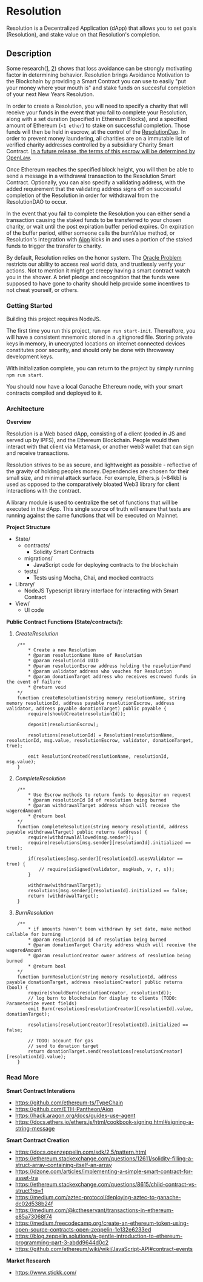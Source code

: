 # Resolution

Resolution is a Decentralized Application (dApp) that allows you to set goals (Resolution), and stake value on that Resolution's completion.



## Description 

Some research([1](https://www.ncbi.nlm.nih.gov/pmc/articles/PMC2600530/), [2](https://www.behavioraleconomics.com/resources/mini-encyclopedia-of-be/loss-aversion/)) shows that loss avoidance can be strongly motivating factor in determining behavior. Resolution brings Avoidance Motivation to the Blockchain by providing a Smart Contract you can use to easily "put your money where your mouth is" and stake funds on succesful completion of your next New Years Resolution. 

In order to create a Resolution, you will need to specify a charity that will receive your funds in the event that you fail to complete your Resolution, along with a set duration (specified in Ethereum Blocks), and a specified amount of Ethereum (`<1 ether`) to stake on successful completion. Those funds will then be held in escrow, at the control of the [ResolutionDao](https://wiki.aragon.org/archive/dev/apps/finance/). In order to prevent money laundering, all charities are on a immutable list of verified charity addresses controlled by a subsidiary Charity Smart Contract. [In a future release, the terms of this escrow will be determined by OpenLaw](https://www.openlaw.io/).

Once Ethereum reaches the specified block height, you will then be able to send a message in a withdrawal transaction to the Resolution Smart Contract. Optionally, you can also specify a validating address, with the added requirement that the validating address signs off on successful completion of the Resolution in order for withdrawal from the ResolutionDAO to occur.

In the event that you fail to complete the Resolution you can either send a transaction causing the staked funds to be transferred to your chosen charity, or wait until the post expiration buffer period expires. On expiration of the buffer period, either someone calls the burnValue method, or Resolution's integration with [Aion](https://github.com/ETH-Pantheon/Aion) kicks in and uses a portion of the staked funds to trigger the transfer to charity.

By default, Resolution relies on the honor system. The [Oracle Problem](https://hackernoon.com/a-discussion-of-the-oracle-problem-6cbec7872c10) restricts our ability to access real world data, and trustlessly verify your actions. Not to mention it might get creepy having a smart contract watch you in the shower. A brief pledge and recognition that the funds were supposed to have gone to charity should help provide some incentives to not cheat yourself, or others. 



### Getting Started

Building this project requires NodeJS. 

The first time you run this project, run `npm run start-init`. Thereaftore, you will have a consistent mnemonic stored in a .gitignored file. Storing private keys in memory, in unecrypted locations on internet connected devices constitutes poor security, and should only be done with throwaway development keys.

With initialization complete, you can return to the project by simply running `npm run start`. 

You should now have a local Ganache Ethereum node, with your smart contracts compiled and deployed to it.



### Architecture

**Overview**

Resolution is a Web based dApp, consisting of a client (coded in JS and served up by IPFS), and the Ethereum Blockchain. People would then interact with that client via Metamask, or another web3 wallet that can sign and receive transactions. 

Resolution strives to be as secure, and lightweight as possible - reflective of the gravity of holding peoples money. Dependencies are chosen for their small size, and minimal attack surface. For example, Ethers.js (~84kb) is used as opposed to the comparatively bloated Web3 library for client interactions with the contract. 

A library module is used to centralize the set of functions that will be executed in the dApp. This single source of truth will ensure that tests are running against the same functions that will be executed on Mainnet. 

**Project Structure**
- State/
	- contracts/
		- Solidity Smart Contracts
	- migrations/
		- JavaScript code for deploying contracts to the blockchain
	- tests/
		- Tests using Mocha, Chai, and mocked contracts
- Library/
	- NodeJS Typescript library interface for interacting with Smart Contract
- View/
	- UI code

		
**Public Contract Functions (State/contracts/):**

1) *CreateResolution*
```
	/**
		* Create a new Resolution
	   	* @param resolutionName Name of Resolution 
		* @param resolutionId UUID 
	   	* @param resolutionEscrow address holding the resolutionFund
	   	* @param validator address who vouches for Resolution
		* @param donationTarget address who receives escrowed funds in the event of failure
 		* @return void 
	*/
	function createResolution(string memory resolutionName, string memory resolutionId, address payable resolutionEscrow, address validator, address payable donationTarget) public payable {
		require(shouldCreate(resolutionId));

		deposit(resolutionEscrow);	
	
		resolutions[resolutionId] = Resolution(resolutionName, resolutionId, msg.value, resolutionEscrow, validator, donationTarget, true);
	
		emit ResolutionCreated(resolutionName, resolutionId, msg.value);
	}
```
	
2) *CompleteResolution*
```
	/**
		* Use Escrow methods to return funds to depositor on request
	   	* @param resolutionId Id of resolution being burned 
	   	* @param withdrawalTarget address which will receive the wageredAmount 
 		* @return bool
	*/
	function completeResolution(string memory resolutionId, address payable withdrawalTarget) public returns (address) {
		require(withdrawalAllowed(msg.sender));
		require(resolutions[msg.sender][resolutionId].initialized == true);

		if(resolutions[msg.sender][resolutionId].usesValidator == true) {
			// require(isSigned(validator, msgHash, v, r, s));	
		}

		withdraw(withdrawalTarget);
		resolutions[msg.sender][resolutionId].initialized == false;
		return (withdrawalTarget);
	}
```



3) *BurnResolution*
```
	/**
		* if amounts haven't been withdrawn by set date, make method callable for burning 
	   	* @param resolutionId Id of resolution being burned 
	   	* @param donationTarget Charity address which will receive the wageredAmount 
		* @param resolutionCreator owner address of resolution being burned 
 		* @return bool
	*/
	function burnResolution(string memory resolutionId, address payable donationTarget, address resolutionCreator) public returns (bool) {
		require(shouldBurn(resolutionCreator, resolutionId));		
		// log burn to blockchain for display to clients (TODO: Parameterize event fields)
		emit Burn(resolutions[resolutionCreator][resolutionId].value, donationTarget);	
	
		resolutions[resolutionCreator][resolutionId].initialized == false;

		// TODO: account for gas
		// send to donation target
		return donationTarget.send(resolutions[resolutionCreator][resolutionId].value);
	}
```

### Read More

**Smart Contract Interations** 
- https://github.com/ethereum-ts/TypeChain
- https://github.com/ETH-Pantheon/Aion
- https://hack.aragon.org/docs/guides-use-agent	
- https://docs.ethers.io/ethers.js/html/cookbook-signing.html#signing-a-string-message

**Smart Contract Creation**
- https://docs.openzeppelin.com/sdk/2.5/pattern.html
- https://ethereum.stackexchange.com/questions/12611/solidity-filling-a-struct-array-containing-itself-an-array	
- https://dzone.com/articles/implementing-a-simple-smart-contract-for-asset-tra
- https://ethereum.stackexchange.com/questions/8615/child-contract-vs-struct?rq=1
- https://medium.com/aztec-protocol/deploying-aztec-to-ganache-dc02d538b24f
- https://medium.com/@kctheservant/transactions-in-ethereum-e85a73068f74
- https://medium.freecodecamp.org/create-an-ethereum-token-using-open-source-contracts-open-zeppelin-1e132e6233ed
- https://blog.zeppelin.solutions/a-gentle-introduction-to-ethereum-programming-part-3-abdd9644d0c2
- https://github.com/ethereum/wiki/wiki/JavaScript-API#contract-events

**Market Research**
- https://www.stickk.com/
